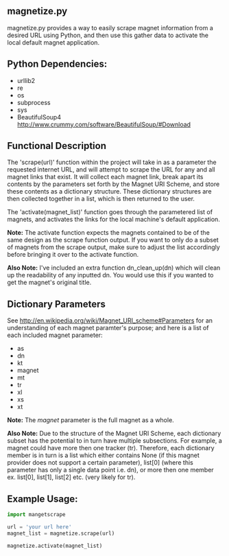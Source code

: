 ## magnetize.py

magnetize.py provides a way to easily scrape magnet information from a desired URL using Python, and then use this gather data to activate the 
local default magnet application.

## Python Dependencies:

* urllib2
* re
* os
* subprocess
* sys
* BeautifulSoup4 http://www.crummy.com/software/BeautifulSoup/#Download

## Functional Description

The 'scrape(url)' function within the project will take in as a parameter the requested internet URL,
and will attempt to scrape the URL for any and all magnet links that exist. It will collect each magnet link, break apart its contents by the parameters set forth by the Magnet URI Scheme, and store these contents as a dictionary structure. These dictionary structures are then collected together in a list, which is then returned to the user.

The 'activate(magnet_list)' function goes through the parametered list of magnets, and activates the links for the local machine's default application.

**Note:** The activate function expects the magnets contained to be of the same
design as the scrape function output. If you want to only do a subset of magnets
from the scrape output, make sure to adjust the list accordingly before bringing
it over to the activate function.

**Also Note:** I've included an extra function dn\_clean\_up(dn) which will clean up the readability of any inputted dn. You would use this if you wanted to get the magnet's original title.
## Dictionary Parameters 

See http://en.wikipedia.org/wiki/Magnet_URI_scheme#Parameters for an understanding of each magnet paramter's purpose; and here is a list of each included magnet parameter:

* as
* dn
* kt
* magnet
* mt
* tr
* xl
* xs
* xt

**Note:** The *magnet* parameter is the full magnet as a whole.

**Also Note:** Due to the structure of the Magnet URI Scheme, each dictionary subset has the potential to in turn have multiple subsections. For example, a magnet could have more then one tracker (tr). Therefore, each dictionary member is in turn is a list which either contains None (if this magnet provider does not support a certain parameter), list\[0\] (where this parameter has only a single data point i.e. dn), or more then one member ex. list\[0\], list\[1\], list\[2\] etc. (very likely for tr). 

## Example Usage:

```python
import mangetscrape

url = 'your url here'
magnet_list = magnetize.scrape(url)

magnetize.activate(magnet_list)

```
